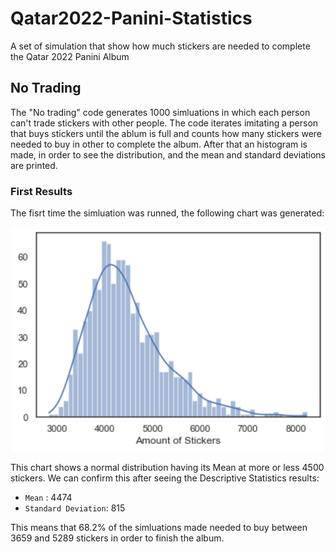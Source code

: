 # Qatar2022-Panini-Statistics
A set of simulation that show how much stickers are needed to complete the Qatar 2022 Panini Album

## No Trading

The "No trading" code generates 1000 simluations in which each person can't trade stickers with other people. The code iterates imitating a person that buys stickers until the ablum is full and counts how many stickers were needed to buy in other to complete the album. After that an histogram is made, in order to see the distribution, and the mean and standard deviations are printed.

### First Results

The fisrt time the simluation was runned, the following chart was generated:


<p align = "center">
  <img src = "Plot%20First%20Run%20No%20Trading.PNG" width = 500>
</p>


This chart shows a normal distribution having its Mean at more or less 4500 stickers. We can confirm this after seeing the Descriptive Statistics results:

* `Mean` : 4474
* `Standard Deviation`: 815

This means that 68.2% of the simluations made needed to buy between 3659 and 5289 stickers in order to finish the album.
